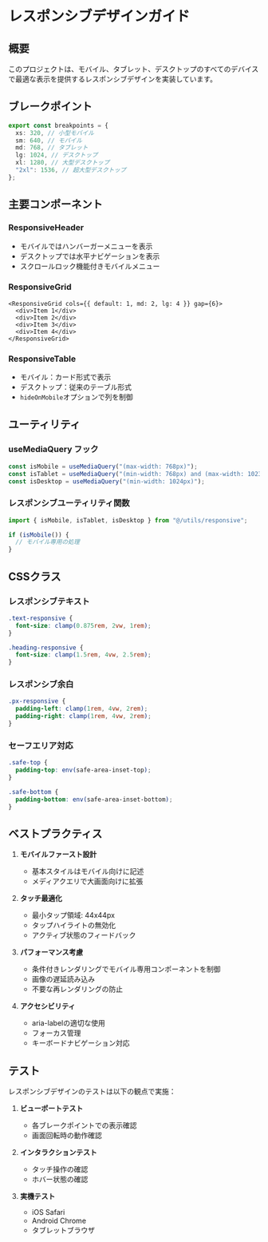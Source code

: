 # レスポンシブデザインガイド

## 概要

このプロジェクトは、モバイル、タブレット、デスクトップのすべてのデバイスで最適な表示を提供するレスポンシブデザインを実装しています。

## ブレークポイント

```typescript
export const breakpoints = {
  xs: 320, // 小型モバイル
  sm: 640, // モバイル
  md: 768, // タブレット
  lg: 1024, // デスクトップ
  xl: 1280, // 大型デスクトップ
  "2xl": 1536, // 超大型デスクトップ
};
```

## 主要コンポーネント

### ResponsiveHeader

- モバイルではハンバーガーメニューを表示
- デスクトップでは水平ナビゲーションを表示
- スクロールロック機能付きモバイルメニュー

### ResponsiveGrid

```tsx
<ResponsiveGrid cols={{ default: 1, md: 2, lg: 4 }} gap={6}>
  <div>Item 1</div>
  <div>Item 2</div>
  <div>Item 3</div>
  <div>Item 4</div>
</ResponsiveGrid>
```

### ResponsiveTable

- モバイル：カード形式で表示
- デスクトップ：従来のテーブル形式
- `hideOnMobile`オプションで列を制御

## ユーティリティ

### useMediaQuery フック

```typescript
const isMobile = useMediaQuery("(max-width: 768px)");
const isTablet = useMediaQuery("(min-width: 768px) and (max-width: 1023px)");
const isDesktop = useMediaQuery("(min-width: 1024px)");
```

### レスポンシブユーティリティ関数

```typescript
import { isMobile, isTablet, isDesktop } from "@/utils/responsive";

if (isMobile()) {
  // モバイル専用の処理
}
```

## CSSクラス

### レスポンシブテキスト

```css
.text-responsive {
  font-size: clamp(0.875rem, 2vw, 1rem);
}

.heading-responsive {
  font-size: clamp(1.5rem, 4vw, 2.5rem);
}
```

### レスポンシブ余白

```css
.px-responsive {
  padding-left: clamp(1rem, 4vw, 2rem);
  padding-right: clamp(1rem, 4vw, 2rem);
}
```

### セーフエリア対応

```css
.safe-top {
  padding-top: env(safe-area-inset-top);
}

.safe-bottom {
  padding-bottom: env(safe-area-inset-bottom);
}
```

## ベストプラクティス

1. **モバイルファースト設計**

   - 基本スタイルはモバイル向けに記述
   - メディアクエリで大画面向けに拡張

2. **タッチ最適化**

   - 最小タップ領域: 44x44px
   - タップハイライトの無効化
   - アクティブ状態のフィードバック

3. **パフォーマンス考慮**

   - 条件付きレンダリングでモバイル専用コンポーネントを制御
   - 画像の遅延読み込み
   - 不要な再レンダリングの防止

4. **アクセシビリティ**
   - aria-labelの適切な使用
   - フォーカス管理
   - キーボードナビゲーション対応

## テスト

レスポンシブデザインのテストは以下の観点で実施：

1. **ビューポートテスト**

   - 各ブレークポイントでの表示確認
   - 画面回転時の動作確認

2. **インタラクションテスト**

   - タッチ操作の確認
   - ホバー状態の確認

3. **実機テスト**
   - iOS Safari
   - Android Chrome
   - タブレットブラウザ
